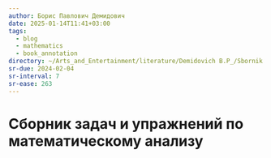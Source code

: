 ```yaml
---
author: Борис Павлович Демидович
date: 2025-01-14T11:41+03:00
tags:
  - blog
  - mathematics
  - book_annotation
directory: ~/Arts_and_Entertainment/literature/Demidovich B.P_/Sbornik zadach i uprazhnienii po matiematichieskomu analizu (2372)/"
sr-due: 2024-02-04
sr-interval: 7
sr-ease: 263
---
```


# Сборник задач и упражнений по математическому анализу
